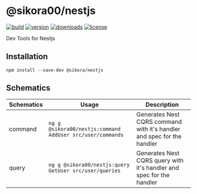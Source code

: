 # @sikora00/nestjs

[![build](https://github.com/sikora00/packages/workflows/sikora00/nestjs%20master%20workflow/badge.svg)](https://github.com/Sikora00/packages/actions?query=workflow%3A%22sikora00%2Fnestjs+master+workflow%22)
[![version](https://img.shields.io/npm/v/@sikora00/nestjs.svg)](https://www.npmjs.com/package/@sikora00/nestjs)
[![downloads](https://img.shields.io/npm/dt/@sikora00/nestjs.svg)](https://www.npmjs.com/package/@sikora00/nestjs)
[![license](https://img.shields.io/npm/l/@sikora00/nestjs.svg)](https://github.com/Sikora00/packages/blob/master/LICENSE)

Dev Tools for Nestjs

## Installation

`npm install --save-dev @sikora/nestjs`

## Schematics

| Schematics | Usage                                                     | Description                                                            |
| ---------- | --------------------------------------------------------- | ---------------------------------------------------------------------- |
| command    | `ng g @sikora00/nestjs:command AddUser src/user/commands` | Generates Nest CQRS command with it's handler and spec for the handler |
| query      | `ng g @sikora00/nestjs:query GetUser src/user/queries`    | Generates Nest CQRS query with it's handler and spec for the handler   |
